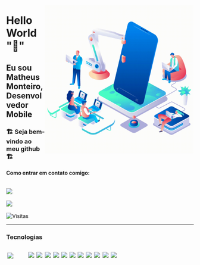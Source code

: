 <img src="./assets/Mobileapp.gif"
 min-width="400px" max-width="400px" width="400px" align="right" alt="App"
/>

# Hello World ":wave:"

## Eu sou Matheus Monteiro, Desenvolvedor Mobile

### :building_construction: Seja bem-vindo ao meu github :building_construction:</br>

#### Como entrar em contato comigo:</br>

<div
style="display:flex; flex-direction: column-reverse;">
  <a href="mailto: matheus.stack.20@hotmail.com"
target="blank" alt="Outlook">
  <img src="https://img.shields.io/badge/Microsoft_Outlook-0078D4?style=for-the-badge&logo=microsoft-outlookogoColor=white"
  />
</a>

<a href="https://www.linkedin.com/in/dev-matheus-monteiro/"
target="blank" alt="LinkedIn">
  <img src="https://img.shields.io/badge/-Linkedin-1C1C1C?style=for-the-badge&logo=Linkedin&logoColor=00FFFF&link=https://www.linkedin.com/in/luccasalves/"
  />
</a>
</div>

![Visitas](https://komarev.com/ghpvc/?username=m7bug&color=orange&style=for-the-badge)

<hr
/>

### Tecnologias

<div style="width: 300px; display:flex; flex-wrap: wrap; justify-content: space-around; align-items:center;"
>
<img src="https://cdn.jsdelivr.net/gh/devicons/devicon/icons/android/android-original-wordmark.svg" min-width="50px" max-width="90px" width="50px"
/>

<img src="https://cdn.jsdelivr.net/gh/devicons/devicon/icons/androidstudio/androidstudio-original.svg"
min-width="50px" max-width="90px" width="50px"
/>

<img src="https://cdn.jsdelivr.net/gh/devicons/devicon/icons/kotlin/kotlin-original.svg"
min-width="50px" max-width="90px" width="50px"
/>

<img src="https://cdn.jsdelivr.net/gh/devicons/devicon/icons/nodejs/nodejs-original.svg"
min-width="50px" max-width="90px" width="50px"
/>

<img src="https://cdn.jsdelivr.net/gh/devicons/devicon/icons/swift/swift-original.svg"
min-width="50px" max-width="90px" width="50px"
/>

<img src="https://cdn.jsdelivr.net/gh/devicons/devicon/icons/typescript/typescript-original.svg"
min-width="50px" max-width="90px" width="50px"
/>

<img src="https://cdn.jsdelivr.net/gh/devicons/devicon/icons/docker/docker-original-wordmark.svg"
min-width="50px" max-width="90px" width="50px"
/>

<img src="https://cdn.jsdelivr.net/gh/devicons/devicon/icons/mysql/mysql-original-wordmark.svg"
min-width="50px" max-width="90px" width="50px"
/>

<img src="https://cdn.jsdelivr.net/gh/devicons/devicon/icons/sqlite/sqlite-original-wordmark.svg"
min-width="50px" max-width="90px" width="50px"
/>

<img src="https://cdn.jsdelivr.net/gh/devicons/devicon/icons/postgresql/postgresql-original-wordmark.svg"
min-width="50px" max-width="90px" width="50px"
/>

<img src="https://cdn.jsdelivr.net/gh/devicons/devicon/icons/dart/dart-original-wordmark.svg"
min-width="50px" max-width="90px" width="50px"
/>

<img src="https://cdn.jsdelivr.net/gh/devicons/devicon/icons/git/git-original-wordmark.svg"
min-width="50px" max-width="90px" width="50px"
/>

</div>
